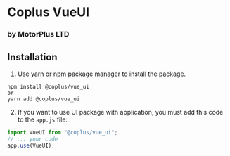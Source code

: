 # Coplus VueUI

### by MotorPlus LTD

## Installation

1. Use yarn or npm package manager to install the package.

```shell
npm install @coplus/vue_ui
or
yarn add @coplus/vue_ui
```

2. If you want to use UI package with application, you must add this code to the `app.js` file:

```javascript
import VueUI from "@coplus/vue_ui";
// ... your code
app.use(VueUI);
```
